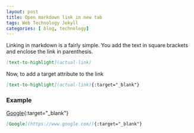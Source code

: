 ```yaml
---
layout: post
title: Open markdown link in new tab
tags: Web Technology Jekyll
categories: [ blog, technology]
---
```


Linking in markdown is a fairly simple. You add the text in square brackets and enclose the link in parenthesis.

```markdown
[text-to-highlight](actual-link)
```

Now, to add a target attribute to the link

```markdown
[text-to-highlight](actual-link){:target="_blank"}
```
### Example

[Google](https://www.google.com/){:target="_blank"}

```markdown
[Google](https://www.google.com/){:target="_blank"}
```
